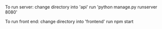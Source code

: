 To run server:
    change directory into 'api'
    run 'python manage.py runserver 8080'

To run front end:
    change directory into 'frontend'
    run npm start